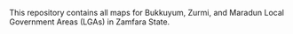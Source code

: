 This repository contains all maps for Bukkuyum, Zurmi, and Maradun Local Government Areas (LGAs) in Zamfara State.
